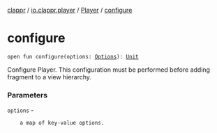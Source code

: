 [clappr](../../index.md) / [io.clappr.player](../index.md) / [Player](index.md) / [configure](./configure.md)

# configure

`open fun configure(options: `[`Options`](../../io.clappr.player.base/-options/index.md)`): `[`Unit`](https://kotlinlang.org/api/latest/jvm/stdlib/kotlin/-unit/index.html)

Configure Player. This configuration must be performed before adding fragment to a view hierarchy.

### Parameters

`options` -

```
    a map of key-value options.
```

